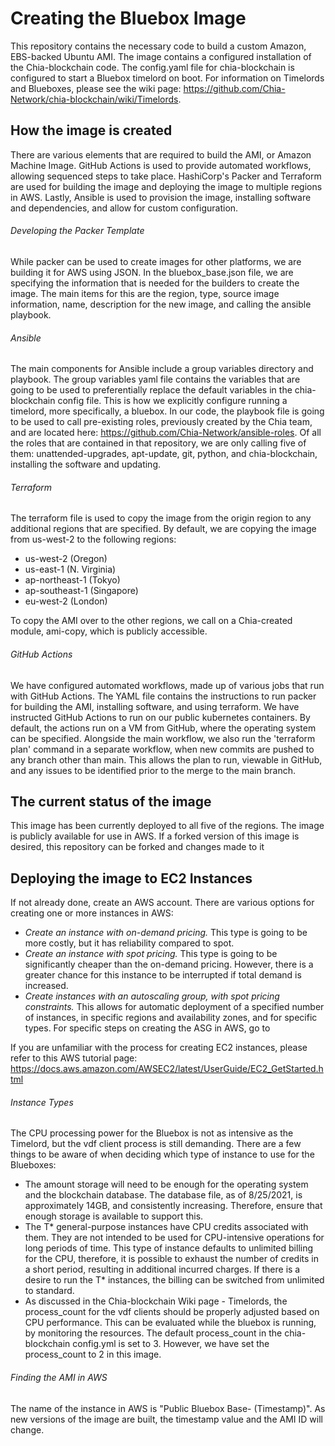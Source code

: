 # Creating the Bluebox Image

This repository contains the necessary code to build a custom Amazon, EBS-backed Ubuntu AMI.
The image contains a configured installation of the Chia-blockchain code. The config.yaml file for chia-blockchain
is configured to start a Bluebox timelord on boot. For information on Timelords and Blueboxes,
please see the wiki page: https://github.com/Chia-Network/chia-blockchain/wiki/Timelords.

## How the image is created

There are various elements that are required to build the AMI, or Amazon Machine Image.
GitHub Actions is used to provide automated workflows, allowing sequenced steps to take place.
HashiCorp's Packer and Terraform are used for building the image and deploying the image
to multiple regions in AWS. Lastly, Ansible is used to provision the image, installing software
and dependencies, and allow for custom configuration.

###### Developing the Packer Template

While packer can be used to create images for other platforms, we are building it for AWS
using JSON. In the bluebox_base.json file, we are specifying the information that is needed
for the builders to create the image. The main items for this are the region, type, source image
information, name, description for the new image, and calling the ansible playbook.

###### Ansible

The main components for Ansible include a group variables directory and playbook.
The group variables yaml file contains the variables that are going to be used to preferentially replace
the default variables in the chia-blockchain config file. This is how we
explicitly configure running a timelord, more specifically, a bluebox. In our code, the
playbook file is going to be used to call pre-existing roles, previously created by the
Chia team, and are located here: https://github.com/Chia-Network/ansible-roles. Of all 
the roles that are contained in that repository, we are only calling five of them: unattended-upgrades,
apt-update, git, python, and chia-blockchain, installing the software and updating.

###### Terraform

The terraform file is used to copy the image from the origin region to any additional regions that
are specified. By default, we are copying the image from us-west-2 to the following regions:

- us-west-2 (Oregon)
- us-east-1 (N. Virginia)
- ap-northeast-1 (Tokyo)
- ap-southeast-1 (Singapore)
- eu-west-2 (London)

To copy the AMI over to the other regions, we call on a Chia-created module, ami-copy, which is publicly accessible.

###### GitHub Actions

We have configured automated workflows, made up of various jobs that run with GitHub Actions. The YAML
file contains the instructions to run packer for building the AMI, installing software, and using terraform.
We have instructed GitHub Actions to run on our public kubernetes containers. By default, the actions
run on a VM from GitHub, where the operating system can be specified. Alongside the main workflow,
we also run the 'terraform plan' command in a separate workflow, when new commits are pushed to any branch
other than main. This allows the plan to run, viewable in GitHub, and any issues to be identified
prior to the merge to the main branch.

## The current status of the image

This image has been currently deployed to all five of the regions. The image is publicly available for use
in AWS. If a forked version of this image is desired, this repository can be forked and changes made to it

## Deploying the image to EC2 Instances

If not already done, create an AWS account. There are various options for creating one or more
instances in AWS:
- *Create an instance with on-demand pricing.* This type is going to be more costly, but it has
  reliability compared to spot.
- *Create an instance with spot pricing.* This type is going to be significantly cheaper than the
  on-demand pricing. However, there is a greater chance for this instance to be interrupted if total
  demand is increased.
- *Create instances with an autoscaling group, with spot pricing constraints.* This allows for
  automatic deployment of a specified number of instances, in specific regions and availability zones,
  and for specific types. For specific steps on creating the ASG in AWS, go to


If you are unfamiliar with the process for creating EC2 instances, please refer to this AWS tutorial
page: https://docs.aws.amazon.com/AWSEC2/latest/UserGuide/EC2_GetStarted.html

###### Instance Types

The CPU processing power for the Bluebox is not as intensive as the Timelord, but the vdf client
process is still demanding. There are a few things to be aware of when deciding which type of
instance to use for the Blueboxes:
- The amount storage will need to be enough for the operating system and the blockchain database.
  The database file, as of 8/25/2021, is approximately 14GB, and consistently increasing.
  Therefore, ensure that enough storage is available to support this.
- The T* general-purpose instances have CPU credits associated with them. They are not intended to be
  used for CPU-intensive operations for long periods of time. This type of instance defaults to unlimited
  billing for the CPU, therefore, it is possible to exhaust the number of credits in a short period, resulting in additional incurred charges. If there is a desire to run the T* instances,
  the billing can be switched from unlimited to standard.
- As discussed in the Chia-blockchain Wiki page - Timelords, the process_count for the vdf clients should be
  properly adjusted based on CPU performance. This can be evaluated while the bluebox is running, by monitoring
  the resources. The default process_count in the chia-blockchain config.yml is set to 3. However,
  we have set the process_count to 2 in this image.

###### Finding the AMI in AWS

The name of the instance in AWS is "Public Bluebox Base- (Timestamp)". As new versions of the image
are built, the timestamp value and the AMI ID will change.
